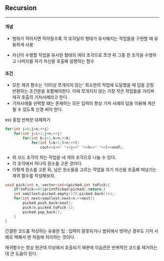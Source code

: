 <h2> Recursion
</h2>

---

#### 개념

- 범위가 작아지면 작아질수록 각 조각달의 형태가 유사해지는 작업들을 구현할 때 유용하게 사용

- 자신이 수행할 작업을 유사한 형태의 여러 조각으로 쪼갠 뒤 그중 한 조각을 수행하고 나머지를 자기 자신을 호출해 실행하는 함수

#### 조건

- 모든 재귀 함수는 '더이상 쪼개지지 않는' 최소한의 작업에 도달했을 때 답을 곧장 반환하는 조건문을 포함해야한다. 이때 쪼개지지 않는 가장 작은 작업들을 가리켜 재귀 호출의 기저사례라고 한다.               
- 기저사례를 선택할 떄는 존재하는 모든 입력이 항상 기저 사례의 답을 이용해 계산될 수 있도록 신경 써야 한다.

ex) 중첩 반복문 대체하기

```c++
for(int i=0;i<n;++i)
	for(int j=i+1;j<n;++j)
		for(int k=j+1;k<n;++k)
			for(int l=k+1;l<n;++l)
				cout<<i<<" "<<j<<" "<<k<<" "<<l<<endl;
```

* 위 코드 조각이 하는 작업을 네 개의 조각으로 나눌 수 있다.
* 각 조각에서 하나의 원소를 고른 것이다.
* 이렇게 원소를 고른 뒤, 남은 원소들을 고르는 작업을 자기 자신을 호출해 떠넘기는 재귀 함수를 작성해보자.

```c++
void pick(int n, vector<int>&picked,int toPick){
	if(toPick==0){printPicked(picked);return;}
	int smallest=picked.empty()?0:picked.back()+1;
	for(int next=smallest;next<n;++next){
		picked.push_back(next);
		pick(n,picked,toPick-1);
		picked.pop_back();
	}
}
```

  



간결한 코드를 작성하는 유용한 팁 : 입력이 잘못되거나 범위에서 벗어난 경우도 기저 사례로 택해서 맨 처음에 처리하는 것이다.

재귀함수는 항상 한군데 이상에서 호출되기 때문에 이습관은 반복적인 코드를 제거하는데 큰 도움이 된다.